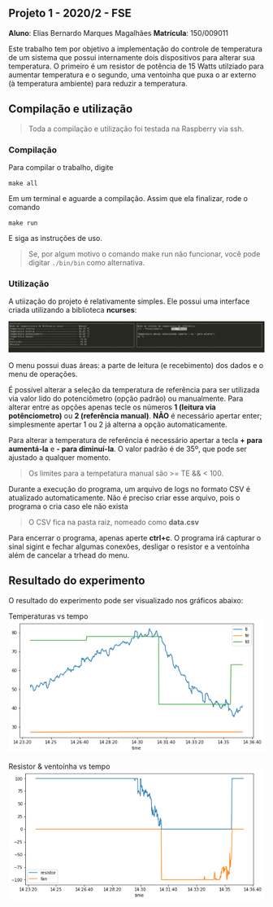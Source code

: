 ## Projeto 1 - 2020/2 - FSE

__Aluno__: Elias Bernardo Marques Magalhães
__Matrícula__: 150/009011

Este trabalho tem por objetivo a implementação do controle de temperatura de um sistema que possui internamente dois dispositivos para alterar sua temperatura. O primeiro é um resistor de potência de 15 Watts utilziado para aumentar temperatura e o segundo, uma ventoinha que puxa o ar externo (à temperatura ambiente) para reduzir a temperatura.

## Compilação e utilização

> Toda a compilação e utilização foi testada na Raspberry via ssh.

### Compilação

Para compilar o trabalho, digite 

    make all

Em um terminal e aguarde a compilação. Assim que ela finalizar, rode o comando

    make run

E siga as instruções de uso.
> Se, por algum motivo o comando make run não funcionar, você pode digitar `./bin/bin` como alternativa.

### Utilização

A utiização do projeto é relativamente simples. Ele possui uma interface criada utilizando a biblioteca __ncurses__:

![](./assets/menu.jpg)

O menu possui duas áreas: a parte de leitura (e recebimento) dos dados e o menu de operações. 

É possível alterar a seleção da temperatura de referência para ser utilizada via valor lido do potenciômetro (opção padrão) ou manualmente. Para alterar entre as opções apenas tecle os números __1 (leitura via potênciometro)__ ou __2 (referência manual)__. __NÃO__ é necessário apertar enter; simplesmente apertar 1 ou 2 já alterna a opção automaticamente.

Para alterar a temperatura de referência é necessário apertar a tecla __+ para aumentá-la__ e __- para diminuí-la__. O valor padrão é de 35º, que pode ser ajustado a qualquer momento. 

> Os limites para a tempetatura manual são >= TE && < 100.

Durante a execução do programa, um arquivo de logs no formato CSV é atualizado automaticamente. Não é preciso criar esse arquivo, pois o programa o cria caso ele não exista 

> O CSV fica na pasta raiz, nomeado como __data.csv__

Para encerrar o programa, apenas aperte __ctrl+c__. O programa irá capturar o sinal sigint e fechar algumas conexões, desligar o resistor e a ventoínha além de cancelar a trhead do menu.

## Resultado do experimento

O resultado do experimento pode ser visualizado nos gráficos abaixo:

Temperaturas vs tempo
![](./assets/temp.png)

Resistor & ventoínha vs tempo
![](./assets/resis.png)
